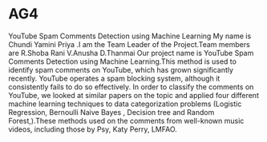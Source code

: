 # AG4
YouTube Spam Comments Detection using Machine Learning
My name is Chundi Yamini Priya .I am the Team Leader of the Project.Team members are
R.Shoba Rani
V.Anusha
D.Thanmai
Our project name is YouTube Spam Comments Detection using Machine Learning.This method is used to identify spam comments on YouTube, which has grown significantly
recently. YouTube operates a spam blocking system, although it consistently fails to do so effectively. In order to classify the comments on YouTube, we looked at
similar papers on the topic and applied four different machine learning techniques to data categorization problems (Logistic Regression, Bernoulli Naive Bayes ,
Decision tree and Random Forest,).These methods used on the comments from well-known 	music 	videos, 	including 	those 	by 	Psy, 	Katy 	Perry, 	LMFAO.

